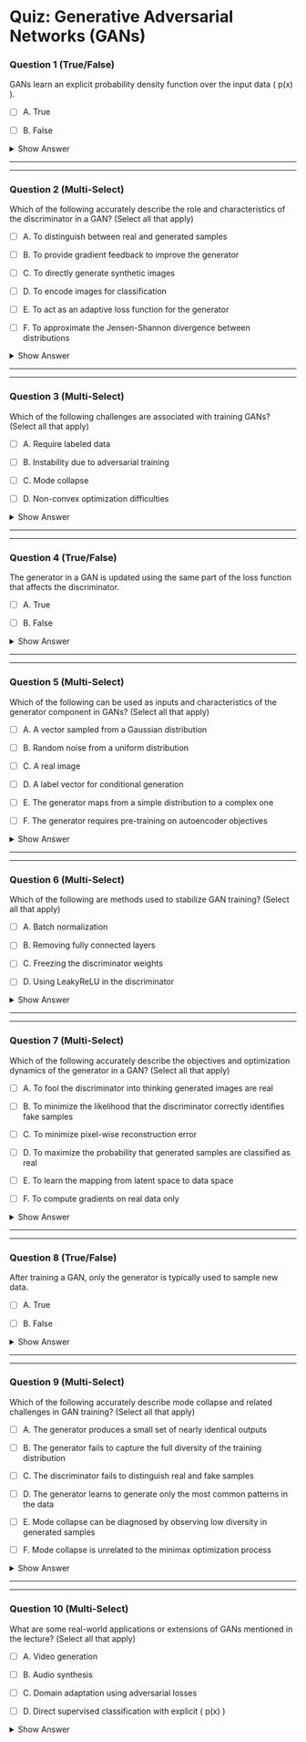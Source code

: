 # Quiz: Generative Adversarial Networks (GANs)

### Question 1 (True/False)
GANs learn an explicit probability density function over the input data \( p(x) \).

- [ ] A. True

- [ ] B. False

<details>
<summary>Show Answer</summary>
**Correct Answers:** B
GANs do not learn an explicit density function. They belong to the category of implicit density models that learn to generate samples without explicitly modeling the probability distribution.

> "Generative adversarial networks or GANS did not learn an explicit density function p of x, rather they fit under the implicit density category."
</details>

---

---

### Question 2 (Multi-Select)

Which of the following accurately describe the role and characteristics of the discriminator in a GAN? (Select all that apply)

- [ ] A. To distinguish between real and generated samples

- [ ] B. To provide gradient feedback to improve the generator

- [ ] C. To directly generate synthetic images

- [ ] D. To encode images for classification

- [ ] E. To act as an adaptive loss function for the generator

- [ ] F. To approximate the Jensen-Shannon divergence between distributions

<details>
<summary>Show Answer</summary>
**Correct Answers:** A, B, E, F
The discriminator has several key roles in a GAN: it differentiates between real and fake samples (A); provides gradient feedback that helps the generator improve (B); functions as an adaptive loss function that evolves as the generator improves (E); and implicitly helps approximate the Jensen-Shannon divergence between the real and generated distributions (F). The discriminator does not generate images (C) or encode them for classification tasks (D) - these are not its primary functions in the GAN framework.

> "The key idea of generative adversarial networks is to have another network that distinguishes between real and generated or fake images."
> "The discriminator provides gradient information that allows the generator to improve over time."
</details>

---

---

### Question 3 (Multi-Select)

Which of the following challenges are associated with training GANs? (Select all that apply)

- [ ] A. Require labeled data

- [ ] B. Instability due to adversarial training

- [ ] C. Mode collapse

- [ ] D. Non-convex optimization difficulties

<details>
<summary>Show Answer</summary>
**Correct Answers:** B, C, D
GANs face several training challenges: the adversarial training process creates instability (B); mode collapse can occur where the generator fails to capture the full diversity of the data distribution (C); and the optimization involves non-convex objectives with complex neural networks (D). GANs do not require labeled data (A is incorrect) as they can be trained in an unsupervised manner.

> "The complex dynamics of learning will actually turn out to be quite difficult to train."  
> "You have all sorts of strange dynamics that can occur between the generator and discriminator."  
> "There's something called mode collapse where you can't capture all the modes of the distribution."  
> "We're using very deep complex neural networks that are non convex."
</details>

---

---

### Question 4 (True/False)

The generator in a GAN is updated using the same part of the loss function that affects the discriminator.

- [ ] A. True

- [ ] B. False

<details>
<summary>Show Answer</summary>
**Correct Answers:** B
While the discriminator is trained on both real and fake samples, the generator is only trained on its ability to fool the discriminator. The generator and discriminator use different components of the overall objective function.

> "Note that for the generator, only one part of this objective function is valid... gradients for the discriminator comes from both."
</details>

---

---

### Question 5 (Multi-Select)

Which of the following can be used as inputs and characteristics of the generator component in GANs? (Select all that apply)

- [ ] A. A vector sampled from a Gaussian distribution

- [ ] B. Random noise from a uniform distribution

- [ ] C. A real image

- [ ] D. A label vector for conditional generation

- [ ] E. The generator maps from a simple distribution to a complex one

- [ ] F. The generator requires pre-training on autoencoder objectives

<details>
<summary>Show Answer</summary>
**Correct Answers:** A, B, D, E
The generator in a GAN typically takes random noise as input, commonly from a Gaussian (A) or uniform (B) distribution. In conditional GANs, label vectors can also be used as input (D). The generator's role is to map from a simple distribution to a complex one (E). However, generators don't require pre-training on autoencoder objectives (F) and don't typically take real images as direct inputs (C).

> "We're going to use a simple idea of first sampling from a simple distribution, say a Gaussian... then feed it through a neural network."
> "The generator transforms points from a simple noise distribution into the complex data distribution through a neural network mapping."
> "In conditional GANs, we can provide additional information like class labels to guide the generation process."
</details>

---

---

### Question 6 (Multi-Select)

Which of the following are methods used to stabilize GAN training? (Select all that apply)

- [ ] A. Batch normalization

- [ ] B. Removing fully connected layers

- [ ] C. Freezing the discriminator weights

- [ ] D. Using LeakyReLU in the discriminator

<details>
<summary>Show Answer</summary>
**Correct Answers:** A, B, D
Several architectural and training innovations have been developed to stabilize GAN training: batch normalization helps control the distribution of activations (A); replacing fully connected layers with convolutional layers improves stability (B); using LeakyReLU in the discriminator prevents gradient saturation (D). Freezing discriminator weights (C) is not a standard practice for stabilizing training.

> "Several findings were developed. For example, replacing pooling layers with strided convolution, using batchnorm both in the generator and discriminator, removing the fully connected hidden layers... using LeakyReLU activations for the discriminator."
</details>

---

---

### Question 7 (Multi-Select)

Which of the following accurately describe the objectives and optimization dynamics of the generator in a GAN? (Select all that apply)

- [ ] A. To fool the discriminator into thinking generated images are real

- [ ] B. To minimize the likelihood that the discriminator correctly identifies fake samples

- [ ] C. To minimize pixel-wise reconstruction error

- [ ] D. To maximize the probability that generated samples are classified as real

- [ ] E. To learn the mapping from latent space to data space

- [ ] F. To compute gradients on real data only

<details>
<summary>Show Answer</summary>
**Correct Answers:** A, B, D, E
The generator's objectives include: fooling the discriminator into classifying generated images as real (A); minimizing the likelihood of the discriminator correctly identifying fake samples (B); maximizing the probability that generated samples are classified as real by the discriminator (D); and learning an effective mapping from the latent space to the data space (E). Unlike autoencoders, GANs don't use pixel-wise reconstruction error (C), and the generator computes gradients on fake rather than real data (F).

> "That means that it taking fake data and giving it a probability of being real as 1, which is what the generator wants because it wants to fool the discriminator."
> "The generator is trying to maximize the log probability of the discriminator making a mistake."
> "The generator learns the mapping from the latent space to a particular data distribution."
</details>

---

---

### Question 8 (True/False)

After training a GAN, only the generator is typically used to sample new data.

- [ ] A. True

- [ ] B. False

<details>
<summary>Show Answer</summary>
**Correct Answers:** A
Once training is complete, only the generator is needed to produce new samples. The discriminator has served its purpose in training the generator and is no longer required for the generation process.

> "At the end of the training, we'll have an implicit generator model... We actually don't need the discriminator for this process, we can just throw it away."
</details>

---

---

### Question 9 (Multi-Select)

Which of the following accurately describe mode collapse and related challenges in GAN training? (Select all that apply)

- [ ] A. The generator produces a small set of nearly identical outputs

- [ ] B. The generator fails to capture the full diversity of the training distribution

- [ ] C. The discriminator fails to distinguish real and fake samples

- [ ] D. The generator learns to generate only the most common patterns in the data

- [ ] E. Mode collapse can be diagnosed by observing low diversity in generated samples

- [ ] F. Mode collapse is unrelated to the minimax optimization process

<details>
<summary>Show Answer</summary>
**Correct Answers:** A, B, D, E
Mode collapse involves the generator producing a limited set of similar outputs (A), failing to capture the full diversity of the data distribution (B), focusing on common patterns while ignoring rarer ones (D), and can be detected by observing low diversity in generated samples (E). It is related to the minimax optimization process (F is incorrect), and doesn't involve the discriminator failing to distinguish samples (C) - in fact, the discriminator may be very good at its task.

> "There's something called mode collapse... you're not truly sampling from the distribution, you're just outputting the samples that you already have."
> "The generator simply isn't able to represent all modes of the data distribution, leading to a lack of diversity in the generated samples."
</details>

---

---

### Question 10 (Multi-Select)

What are some real-world applications or extensions of GANs mentioned in the lecture? (Select all that apply)

- [ ] A. Video generation

- [ ] B. Audio synthesis

- [ ] C. Domain adaptation using adversarial losses

- [ ] D. Direct supervised classification with explicit \( p(x) \)

<details>
<summary>Show Answer</summary>
**Correct Answers:** A, B, C
GANs have been extended to numerous applications: generating videos by modeling temporal dynamics (A); synthesizing realistic audio waveforms (B); and performing domain adaptation with adversarial losses (C). GANs do not perform direct supervised classification with explicit modeling of p(x) (D) as they are generative models that learn implicit distributions.

> "These days other adaptations have been developed to produce audio waveforms..."  
> "You can then take as input a 10 second footage of you... generate an entire video of you dancing..."  
> "The notion of adversarial losses... have been used successfully."
</details>